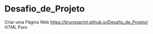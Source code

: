 # Desafio_de_Projeto
Criar uma Página Web
https://brunosprint.github.io/Desafio_de_Projeto/
HTML Puro
